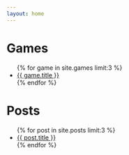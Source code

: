 ```yaml
---
layout: home
---
```



<h1>Games</h1>
<ul>
{% for game in site.games limit:3 %}
    <li><a href="{{ game.url}}">{{ game.title }}</a></li>
{% endfor %}
</ul>


<h1>Posts</h1>
<ul>
{% for post in site.posts limit:3 %}
    <li><a href="{{ post.url}}">{{ post.title }}</a></li>
{% endfor %}
</ul>